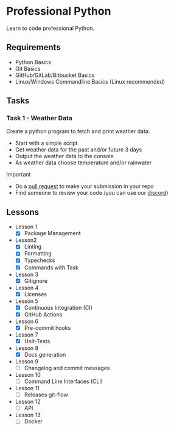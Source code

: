 
# Professional Python

Learn to code professional Python.

## Requirements

- Python Basics
- Git Basics
- GitHub/GitLab/Bitbucket Basics
- Linux/Windows Commandline Basics (Linux recommended)

## Tasks

### Task 1 - Weather Data

Create a python program to fetch and print weather data:

- Start with a simple script
- Get weather data for the past and/or future 3 days
- Output the weather data to the console
- As weather data choose temperature and/or rainwater

Important

- Do a [pull request][github-pr] to make your submission in your repo
- Find someone to review your code (you can use our [discord])

[github-pr]: https://docs.github.com/en/pull-requests/collaborating-with-pull-requests/proposing-changes-to-your-work-with-pull-requests/about-pull-requests
[discord]: https://discord.gg/wEUHwtr8Pn

## Lessons

- Lesson 1
  - [x] Package Management
- Lesson2
  - [x] Linting
  - [x] Formatting
  - [x] Typechecks
  - [x] Commands with Task
- Lesson 3
  - [x] Gitignore
- Lesson 4
  - [x] Licenses
- Lesson 5
  - [x] Continuous Integration (CI)
  - [x] GitHub Actions
- Lesson 6
  - [x] Pre-commit hooks
- Lesson 7
  - [x] Unit-Tests
- Lesson 8
  - [x] Docs generation
- Lesson 9
  - [ ] Changelog and commit messages
- Lesson 10
  - [ ] Command Line Interfaces (CLI)
- Lesson 11
  - [ ] Releases git-flow
- Lesson 12
  - [ ] API
- Lesson 13
  - [ ] Docker
